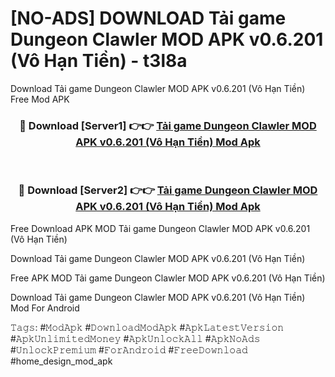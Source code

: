 # [NO-ADS] DOWNLOAD Tải game Dungeon Clawler MOD APK v0.6.201 (Vô Hạn Tiền) - t3l8a
Download Tải game Dungeon Clawler MOD APK v0.6.201 (Vô Hạn Tiền) Free Mod APK

<div align="center">
<h3>🔴 Download [Server1] 👉👉 <a href="https://apk-comot.site?title=Tải_game_Dungeon_Clawler_MOD_APK_v0.6.201_(Vô_Hạn_Tiền)">Tải game Dungeon Clawler MOD APK v0.6.201 (Vô Hạn Tiền) Mod Apk</a></h3><br>

<h3>🔴 Download [Server2] 👉👉 <a href="https://apk-comot.site?title=Tải_game_Dungeon_Clawler_MOD_APK_v0.6.201_(Vô_Hạn_Tiền)">Tải game Dungeon Clawler MOD APK v0.6.201 (Vô Hạn Tiền) Mod Apk</a></h3>
</div>


Free Download APK MOD Tải game Dungeon Clawler MOD APK v0.6.201 (Vô Hạn Tiền)

Download Tải game Dungeon Clawler MOD APK v0.6.201 (Vô Hạn Tiền) 

Free APK MOD Tải game Dungeon Clawler MOD APK v0.6.201 (Vô Hạn Tiền) 

Download Tải game Dungeon Clawler MOD APK v0.6.201 (Vô Hạn Tiền) Mod For Android

𝚃𝚊𝚐𝚜: #𝙼𝚘𝚍𝙰𝚙𝚔 #𝙳𝚘𝚠𝚗𝚕𝚘𝚊𝚍𝙼𝚘𝚍𝙰𝚙𝚔 #𝙰𝚙𝚔𝙻𝚊𝚝𝚎𝚜𝚝𝚅𝚎𝚛𝚜𝚒𝚘𝚗 #𝙰𝚙𝚔𝚄𝚗𝚕𝚒𝚖𝚒𝚝𝚎𝚍𝙼𝚘𝚗𝚎𝚢 #𝙰𝚙𝚔𝚄𝚗𝚕𝚘𝚌𝚔𝙰𝚕𝚕 #𝙰𝚙𝚔𝙽𝚘𝙰𝚍𝚜 #𝚄𝚗𝚕𝚘𝚌𝚔𝙿𝚛𝚎𝚖𝚒𝚞𝚖 #𝙵𝚘𝚛𝙰𝚗𝚍𝚛𝚘𝚒𝚍 #𝙵𝚛𝚎𝚎𝙳𝚘𝚠𝚗𝚕𝚘𝚊𝚍 #home_design_mod_apk